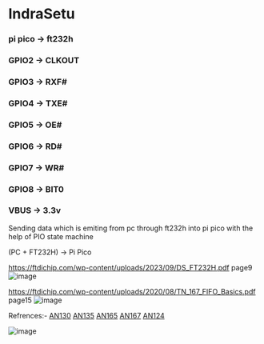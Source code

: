 # IndraSetu
### pi pico -> ft232h
### GPIO2 -> CLKOUT
### GPIO3 -> RXF#
### GPIO4 -> TXE#

### GPIO5 -> OE#
### GPIO6 -> RD#
### GPIO7 -> WR#

### GPIO8 -> BIT0

### VBUS  -> 3.3v

Sending data which is emiting from pc through ft232h into pi pico with the help of PIO state machine

(PC + FT232H) -> Pi Pico

https://ftdichip.com/wp-content/uploads/2023/09/DS_FT232H.pdf page9
![image](https://github.com/user-attachments/assets/8218383e-ef5a-4f15-b0bc-0f2af2ca4632)

https://ftdichip.com/wp-content/uploads/2020/08/TN_167_FIFO_Basics.pdf page15
![image](https://github.com/user-attachments/assets/0eba0862-4f97-4fa5-8e6f-982e1e37b466)

Refrences:-
[AN130](https://ftdichip.com/wp-content/uploads/2020/08/AN_130_FT2232H_Used_In_FT245-Synchronous-FIFO-Mode.pdf)
[AN135](https://www.ftdichip.com/Documents/AppNotes/AN_135_MPSSE_Basics.pdf)
[AN165](https://www.ftdichip.com/Documents/AppNotes/AN_165_Establishing_Synchronous_245_FIFO_Communications_using_a_Morph-IC-II.pdf)
[AN167](https://ftdichip.com/wp-content/uploads/2020/08/TN_167_FIFO_Basics.pdf)
[AN124](https://www.ftdichip.cn/Support/Documents/AppNotes/oldAN_124_User_Guide_For_FT_PROG.pdf)

![image](https://github.com/user-attachments/assets/4f92f040-8070-4615-b037-61b5e1fad24e)

